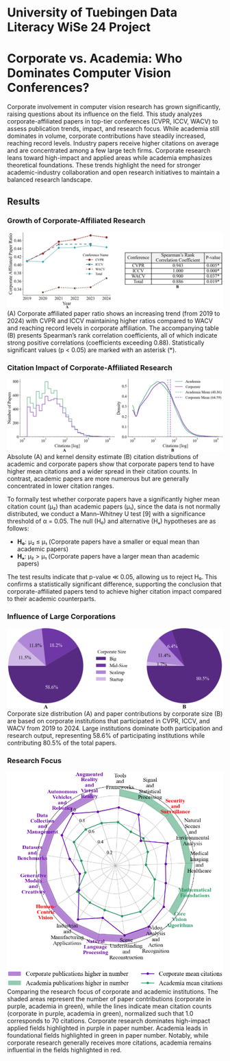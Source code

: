 # University of Tuebingen Data Literacy WiSe 24 Project

# Corporate vs. Academia: Who Dominates Computer Vision Conferences?

Corporate involvement in computer vision research has grown significantly, raising questions about its influence on the field. This study analyzes corporate-affiliated papers in top-tier conferences (CVPR, ICCV, WACV) to assess publication trends, impact, and research focus. While academia still dominates in volume, corporate contributions have steadily increased, reaching record levels. Industry papers receive higher citations on average and are concentrated among a few large tech firms. Corporate research leans toward high-impact and applied areas while academia emphasizes theoretical foundations. These trends highlight the need for stronger academic-industry collaboration and open research initiatives to maintain a balanced research landscape.

## Results

### Growth of Corporate-Affiliated Research
![Corporate Growth Ratio](graphs/corporate_ratio_table.png)
(A) Corporate affiliated paper ratio shows an increasing trend (from 2019 to 2024) with CVPR and ICCV maintaining higher ratios compared to WACV and reaching record levels in corporate affiliation. The accompanying table (B) presents Spearman’s rank correlation coefficients, all of which indicate strong positive correlations (coefficients exceeding 0.88). Statistically significant values (p < 0.05) are marked with an asterisk (*).

### Citation Impact of Corporate-Affiliated Research
![Citation Impact](graphs/ieee_citations.png)
Absolute (A) and kernel density estimate (B) citation distributions of academic and
corporate papers show that corporate papers tend to have higher mean citations and a wider spread in
their citation counts. In contrast, academic papers are more numerous but are generally concentrated
in lower citation ranges.

To formally test whether corporate papers have a significantly higher mean citation count (μ₂) than academic papers (μ₁), since the data is not normally distributed, we conduct a Mann–Whitney U test [9] with a significance threshold of α = 0.05. The null (H₀) and alternative (Hₐ) hypotheses are as follows:

- **H₀**: μ₂ ≤ μ₁ (Corporate papers have a smaller or equal mean than academic papers)
- **Hₐ**: μ₂ > μ₁ (Corporate papers have a larger mean than academic papers)

The test results indicate that p-value ≪ 0.05, allowing us to reject H₀. This confirms a statistically significant difference, supporting the conclusion that corporate-affiliated papers tend to achieve higher citation impact compared to their academic counterparts.


### Influence of Large Corporations
![Influence of Large Corporations](graphs/pie_charts.png)
Corporate size distribution (A) and paper contributions by corporate size (B) are based
on corporate institutions that participated in CVPR, ICCV, and WACV from 2019 to 2024. Large
institutions dominate both participation and research output, representing 58.6% of participating
institutions while contributing 80.5% of the total papers.

### Research Focus
![Research Focus](graphs/citation_radar_plot.png)
Comparing the research focus of corporate and academic institutions. The shaded areas represent the number of paper contributions (corporate in purple, academia in green), while the lines indicate mean citation counts (corporate in purple, academia in green), normalized such that 1.0 corresponds to 70 citations. Corporate research dominates high-impact applied fields highlighted in purple in paper number. Academia leads in foundational fields highlighted in green in paper number. Notably, while corporate research generally receives more citations, academia remains influential in the fields highlighted in red.
